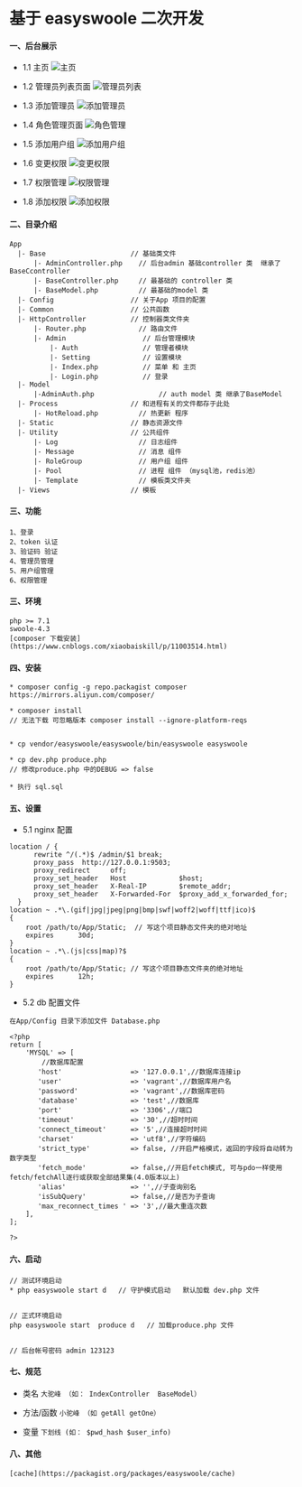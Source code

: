 基于 easyswoole 二次开发
====

#### 一、后台展示
* 1.1 主页
![主页](show/主页.png)

* 1.2 管理员列表页面
![管理员列表](show/管理员列表.png)

* 1.3 添加管理员
![添加管理员](show/添加管理员.png)

* 1.4 角色管理页面
![角色管理](show/角色管理.png)

* 1.5 添加用户组
![添加用户组](show/添加用户组.png)

* 1.6 变更权限
![变更权限](show/变更权限.png)

* 1.7 权限管理
![权限管理](show/权限管理.png)

* 1.8 添加权限
![添加权限](show/添加权限.png)


#### 二、目录介绍
```
App
  |- Base                     // 基础类文件
      |- AdminController.php    // 后台admin 基础controller 类  继承了BaseCcontroller
      |- BaseController.php     // 最基础的 controller 类
      |- BaseModel.php          // 最基础的model 类
  |- Config                   // 关于App 项目的配置
  |- Common                   // 公共函数
  |- HttpController           // 控制器类文件夹
      |- Router.php             // 路由文件
      |- Admin                   // 后台管理模块
          |- Auth                // 管理者模块
          |- Setting             // 设置模块 
          |- Index.php           // 菜单 和 主页 
          |- Login.php           // 登录
  |- Model
      |-AdminAuth.php                // auth model 类 继承了BaseModel
  |- Process                  // 和进程有关的文件都存于此处
      |- HotReload.php          // 热更新 程序
  |- Static                   // 静态资源文件
  |- Utility                  // 公共组件
      |- Log                    // 日志组件
      |- Message                // 消息 组件
      |- RoleGroup              // 用户组 组件
      |- Pool                   // 进程 组件 （mysql池，redis池）
      |- Template               // 模板类文件夹
  |- Views                    // 模板
```

#### 三、功能
```
1、登录
2、token 认证
3、验证码 验证
4、管理员管理
5、用户组管理
6、权限管理
```

#### 三、环境
```
php >= 7.1 
swoole-4.3 
[composer 下载安装](https://www.cnblogs.com/xiaobaiskill/p/11003514.html)
```


#### 四、安装
```
* composer config -g repo.packagist composer https://mirrors.aliyun.com/composer/

* composer install
// 无法下载 可忽略版本 composer install --ignore-platform-reqs


* cp vendor/easyswoole/easyswoole/bin/easyswoole easyswoole

* cp dev.php produce.php
// 修改produce.php 中的DEBUG => false

* 执行 sql.sql

```


#### 五、设置
* 5.1 nginx 配置
```
location / {
      rewrite ^/(.*)$ /admin/$1 break;
      proxy_pass  http://127.0.0.1:9503;
      proxy_redirect     off;
      proxy_set_header   Host             $host;
      proxy_set_header   X-Real-IP        $remote_addr;
      proxy_set_header   X-Forwarded-For  $proxy_add_x_forwarded_for;
  }
location ~ .*\.(gif|jpg|jpeg|png|bmp|swf|woff2|woff|ttf|ico)$
{
    root /path/to/App/Static;  // 写这个项目静态文件夹的绝对地址
    expires      30d;
}
location ~ .*\.(js|css|map)?$
{
    root /path/to/App/Static; // 写这个项目静态文件夹的绝对地址
    expires      12h;
}

```
* 5.2 db 配置文件
```
在App/Config 目录下添加文件 Database.php

<?php
return [
    'MYSQL' => [
        //数据库配置
       'host'                 => '127.0.0.1',//数据库连接ip
       'user'                 => 'vagrant',//数据库用户名
       'password'             => 'vagrant',//数据库密码
       'database'             => 'test',//数据库
       'port'                 => '3306',//端口
       'timeout'              => '30',//超时时间
       'connect_timeout'      => '5',//连接超时时间
       'charset'              => 'utf8',//字符编码
       'strict_type'          => false, //开启严格模式，返回的字段将自动转为数字类型
       'fetch_mode'           => false,//开启fetch模式, 可与pdo一样使用fetch/fetchAll逐行或获取全部结果集(4.0版本以上)
       'alias'                => '',//子查询别名
       'isSubQuery'           => false,//是否为子查询
       'max_reconnect_times ' => '3',//最大重连次数
    ],
];

?>
```

#### 六、启动
```
// 测试环境启动
* php easyswoole start d   // 守护模式启动   默认加载 dev.php 文件


// 正式环境启动
php easyswoole start  produce d   // 加载produce.php 文件


// 后台帐号密码 admin 123123
```



#### 七、规范

* 类名
`大驼峰 （如： IndexController  BaseModel）`

* 方法/函数
`小驼峰 （如 getAll getOne）`

* 变量
`下划线 (如： $pwd_hash $user_info)`

#### 八、其他
```
[cache](https://packagist.org/packages/easyswoole/cache)

```